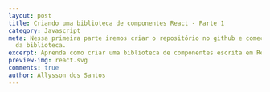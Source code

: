 ```yaml
---
layout: post
title: Criando uma biblioteca de componentes React - Parte 1
category: Javascript
meta: Nessa primeira parte iremos criar o repositório no github e começar o desenvolvimento
  da biblioteca.
excerpt: Aprenda como criar uma biblioteca de componentes escrita em React.
preview-img: react.svg
comments: true
author: Allysson dos Santos
---
```


